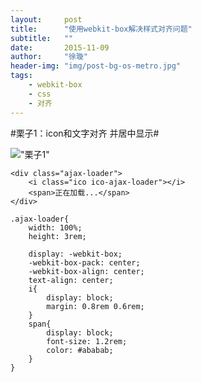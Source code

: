 ```yaml
---
layout:     post
title:      "使用webkit-box解决样式对齐问题"
subtitle:   ""
date:       2015-11-09
author:     "徐璇"
header-img: "img/post-bg-os-metro.jpg"
tags:
    - webkit-box
    - css
    - 对齐
---
```


#栗子1：icon和文字对齐   并居中显示#

!["栗子1"](../../../../imgPost/2015-11-09/1.png)

```
<div class="ajax-loader">
    <i class="ico ico-ajax-loader"></i>
    <span>正在加载...</span>
</div>

.ajax-loader{
    width: 100%;
    height: 3rem;
    
    display: -webkit-box;
    -webkit-box-pack: center;
    -webkit-box-align: center;
    text-align: center;
    i{
        display: block;
        margin: 0.8rem 0.6rem;
    }
    span{
        display: block;
        font-size: 1.2rem;
        color: #ababab;
    }
}
```

